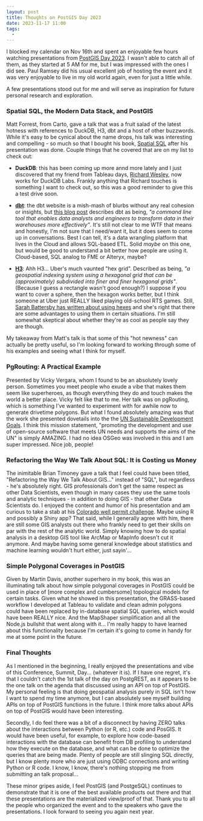 ```yaml
---
layout: post
title: Thoughts on PostGIS Day 2023
date: 2023-11-17 11:00
tags:
  - 
---
```


I blocked my calendar on Nov 16th and spent an enjoyable few hours watching presentations from [PostGIS Day 2023](https://www.crunchydata.com/community/events/postgis-day-2023).  I wasn't able to catch all of them, as they started at 5 AM for me, but I was impressed with the ones I did see.  Paul Ramsey did his usual excellent job of hosting the event and it was very enjoyable to live in my old world again, even for just a little while.

A few presentations stood out for me and will serve as inspiration for future personal research and exploration.

### Spatial SQL, the Modern Data Stack, and PostGIS

Matt Forrest, from Carto, gave a talk that was a fruit salad of the latest hotness with references to DuckDB, H3, dbt and a host of other buzzwords.  While it's easy to be cynical about the name drops, his talk was interesting and compelling - so much so that I bought his book, [Spatial SQL](https://locatepress.com/book/spatial-sql) after his presentation was done.  Couple things that he covered that are on my list to check out:

* __DuckDB__: this has been coming up more annd more lately and I just discovered that my friend from Tableau days, [Richard Wesley](https://www.youtube.com/watch?v=3EcOJMDKB7Q&t=58s&pp=ygUVcmljaGFyZCB3ZXNsZXkgZHVja2Ri), now works for DuckDB Labs.  Frankly anything that Richard touches is something I want to check out, so this was a good reminder to give this a test drive soon.

* __[dbt](https://www.getdbt.com/)__: the dbt website is a mish-mash of blurbs without any real cohesion or insights, but [this blog post](https://www.getdbt.com/blog/what-exactly-is-dbt) describes dbt as being, _"a command line tool that enables data analysts and engineers to transform data in their warehouses more effectively"_.  It's still not clear to me WTF that means and honestly, I'm not sure that I need/want it, but it does seem to come up in conversations.  Best I can tell, it's a data wrangling platform that lives in the Cloud and allows SQL-based ETL.  Solid _maybe_ on this one, but would be good to understand a bit better how people are using it.  Cloud-based, SQL analog to FME or Alteryx, maybe?

* __[H3](https://www.uber.com/blog/h3/)__:  Ahh H3... Uber's much vaunted "hex grid".  Described as being, _"a geospatial indexing system using a hexagonal grid that can be (approximately) subdivided into finer and finer hexagonal grids"_.  (Because I guess a rectangle wasn't good enough?)  I suppose if you want to cover a sphere, then the hexagon works better, but I think someone at Uber just REALLY liked playing old-school RTS games.  Still, [Sarah Battersby has written about using hexes](https://www.tableau.com/blog/data-map-discovery-78603) and she's right that there are some advantages to using them in certain situations.  I'm still somewhat skeptical about whether they're as cool as people say they are though.

My takeaway from Matt's talk is that some of this "hot newness" can actually be pretty useful, so I'm looking forward to working through some of his examples and seeing what I think for myself.

### PgRouting: A Practical Example

Presented by Vicky Vergara, whom I found to be an absolutely lovely person.  Sometimes you meet people who exude a vibe that makes them seem like superheroes, as though everything they do and touch makes the world a better place.  Vicky felt like that to me.  Her talk was on pgRouting, which is something I've wanted to experiment with for awhile now to generate drivetime polygons.  But what I found absolutely amazing was that the work she presented dovetails into the the [UN Sustainable Development Goals](https://workshop.pgrouting.org/dev/en/un_sdg/introduction.html).  I think this mission statement, "promoting the development and use of open-source software that meets UN needs and supports the aims of the UN" is simply AMAZING.  I had no idea OSGeo was involved in this and I am super impressed.  Nice job, people!

### Refactoring the Way We Talk About SQL: It is Costing us Money

The inimitable Brian Timoney gave a talk that I feel could have been titled, "Refactoring the Way We Talk About GIS..." instead of "SQL", but regardless - he's absolutely right.  GIS professionals don't get the same respect as other Data Scientists, even though in many cases they use the same tools and analytic techniques - in addition to doing GIS - that other Data Scientists do.  I enjoyed the content and humor of his presentation and am curious to take a stab at his [Colorado well permit challenge](https://ecmc.state.co.us/data2.html#/downloads).  Maybe using R and possibly a Shiny app?  That said, while I generally agree with him, there are still some GIS analysts out there who frankly need to get their skills on par with the rest of the analytic world.  Simply knowing how to do spatial analysis in a desktop GIS tool like ArcMap or MapInfo doesn't cut it anymore.  And maybe having some general knowledge about statistics and machine learning wouldn't hurt either, just sayin'...

### Simple Polygonal Coverages in PostGIS

Given by Martin Davis, another superhero in my book, this was an illuminating talk about how simple polygonal coverages in PostGIS could be used in place of [more complex and cumbersome] topological models for certain tasks.  Given what he showed in this presentation, the GRASS-based workflow I developed at Tableau to validate and clean admin polygons could have been replaced by in-database spatial SQL queries, which would have been REALLY nice.  And the MapShaper simplification and all the Node.js bullshit that went along with it... I'm really happy to have learned about this functionality because I'm certain it's going to come in handy for me at some point in the future.

### Final Thoughts

As I mentioned in the beginning, I really enjoyed the presentations and vibe of this Conference, Summit, Day... (whatever it is).  If I have one regret, it's that I couldn't catch the 1st talk of the day on PostgREST, as it appears to be the one talk on the agenda that discussed using an API on top of PostGIS.  My personal feeling is that doing geospatial analysis purely in SQL isn't how I want to spend my time anymore, but I can absolutely see myself building APIs on top of PostGIS functions in the future.  I think more talks about APIs on top of PostGIS would have been interesting.

Secondly, I do feel there was a bit of a disconnect by having ZERO talks about the interactions between Python (or R, etc.) code and PosGIS.  It would have been useful, for example, to explore how code-based interactions with the database can benefit from DB profiling to understand how they execute on the database, and what can be done to optimize the queries that are being made.  Plenty of people are still slinging SQL directly, but I know plenty more who are just using ODBC connections and writing Python or R code.  I know, I know, there's nothing stopping me from submitting an talk proposal...

These minor gripes aside, I feel PostGIS (and PostgeSQL) continues to demonstrate that it is one of the best available products out there and that these presentations are the materialized view/proof of that.  Thank you to all the people who organized the event and to the speakers who gave the presentations.  I look forward to seeing you again next year.

